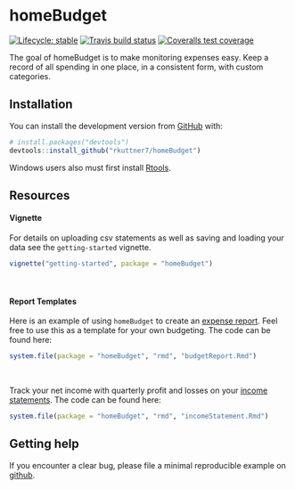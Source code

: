 
<!-- README.md is generated from README.Rmd. Please edit that file -->

# homeBudget

<!-- badges: start -->

[![Lifecycle:
stable](https://img.shields.io/badge/lifecycle-stable-brightgreen.svg)](https://www.tidyverse.org/lifecycle/#stable)
[![Travis build
status](https://travis-ci.org/rkuttner7/homeBudget.svg?branch=master)](https://travis-ci.org/rkuttner7/homeBudget)
[![Coveralls test
coverage](https://coveralls.io/repos/github/rkuttner7/homeBudget/badge.svg)](https://coveralls.io/r/rkuttner7/homeBudget?branch=master)
<!-- badges: end -->

The goal of homeBudget is to make monitoring expenses easy. Keep a
record of all spending in one place, in a consistent form, with custom
categories.

## Installation

You can install the development version from
[GitHub](https://github.com/) with:

``` r
# install.packages("devtools")
devtools::install_github("rkuttner7/homeBudget")
```

Windows users also must first install
[Rtools](http://cran.rstudio.com/bin/windows/Rtools/).

## Resources

#### Vignette

For details on uploading csv statements as well as saving and loading
your data see the `getting-started` vignette.

``` r
vignette("getting-started", package = "homeBudget")
```

<br>

#### Report Templates

Here is an example of using `homeBudget` to create an [expense
report](https://rawcdn.githack.com/rkuttner7/homeBudget/de8a47f9feffa02b3128190e6ae4b3cd1bf12e41/inst/rmd/budgetReport.html).
Feel free to use this as a template for your own budgeting. The code can
be found here:

``` r
system.file(package = "homeBudget", "rmd", "budgetReport.Rmd")
```

<br>

Track your net income with quarterly profit and losses on your [income
statements](https://rawcdn.githack.com/rkuttner7/homeBudget/993ba55c95eb1b83a3c5230ed60e42fce95a58a8/inst/rmd/incomeStatement.html).
The code can be found here:

``` r
system.file(package = "homeBudget", "rmd", "incomeStatement.Rmd")
```

## Getting help

If you encounter a clear bug, please file a minimal reproducible example
on [github](https://github.com/rkuttner7/homeBudget/issues).

## <br>
